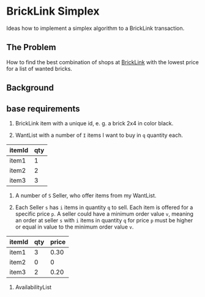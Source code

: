 # BrickLink Simplex

Ideas how to implement a simplex algorithm to a BrickLink transaction.

## The Problem

How to find the best combination of shops at [BrickLink](bricklink.com) with the lowest price for a list of wanted bricks. 

## Background



## base requirements

1. BrickLink item with a unique id, e. g. a brick 2x4 in color black. 

1. WantList with a number of `I` items I want to buy in `q` quantity each.

itemId | qty
--- | ---
item1 | 1
item2 | 2
item3 | 3

1. A number of `S` Seller, who offer items from my WantList. 

1. Each Seller `s` has `i` items in quantity `q` to sell. Each item is offered for a specific price `p`. A seller could have a minimum order value `v`, meaning an order at seller `s` with `i` items in quantity `q` for price `p` must be higher or equal in value to the minimum order value `v`.

itemId | qty | price
--- | --- | ---
item1 | 3 | 0.30
item2 | 0 | 0
item3 | 2 | 0.20

1. AvailabilityList